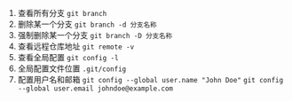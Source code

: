 <!--
 * @Date: 2020-08-19 19:05:10
 * @LastEditors: Lq
 * @LastEditTime: 2020-08-19 19:05:30
 * @FilePath: /learnningNotes/git/index.md
-->
1. 查看所有分支
    `git branch`
2. 删除某一个分支
    `git branch -d 分支名称`
3. 强制删除某一个分支
    `git branch -D 分支名称`
4. 查看远程仓库地址
    `git remote -v`
5. 查看全局配置
    `git config -l`
6. 全局配置文件位置
    `.git/config`
7. 配置用户名和邮箱
    `git config --global user.name "John Doe"`
    `git config --global user.email johndoe@example.com`